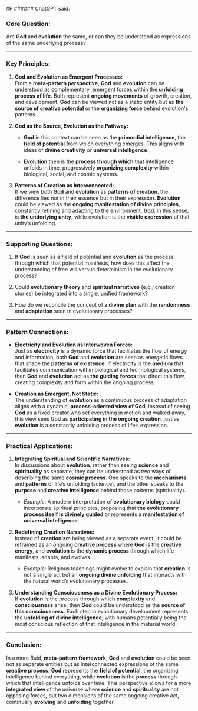  #F ###### ChatGPT said:

### **Core Question:**

Are **God** and **evolution** the same, or can they be understood as expressions of the same underlying process?

---

### **Key Principles:**

1. **God and Evolution as Emergent Processes:**  
    From a **meta-pattern perspective**, **God** and **evolution** can be understood as complementary, emergent forces within the **unfolding process of life**. Both represent **ongoing movements** of growth, creation, and development. **God** can be viewed not as a static entity but as **the source of creative potential** or the **organizing force** behind evolution's patterns.
    
2. **God as the Source, Evolution as the Pathway:**
    
    - **God** in this context can be seen as the **primordial intelligence**, the **field of potential** from which everything emerges. This aligns with ideas of **divine creativity** or **universal intelligence**.
        
    - **Evolution** then is the **process through which** that intelligence unfolds in time, progressively **organizing complexity** within biological, social, and cosmic systems.
        
3. **Patterns of Creation as Interconnected:**  
    If we view both **God** and **evolution** as **patterns of creation**, the difference lies not in their essence but in their expression. **Evolution** could be viewed as the **ongoing manifestation of divine principles**, constantly refining and adapting to the environment. **God**, in this sense, is **the underlying unity**, while evolution is the **visible expression** of that unity’s unfolding.
    

---

### **Supporting Questions:**

1. If **God** is seen as a field of potential and **evolution** as the process through which that potential manifests, how does this affect the understanding of free will versus determinism in the evolutionary process?
    
2. Could **evolutionary theory** and **spiritual narratives** (e.g., creation stories) be integrated into a single, unified framework?
    
3. How do we reconcile the concept of **a divine plan** with the **randomness** and **adaptation** seen in evolutionary processes?
    

---

### **Pattern Connections:**

- **Electricity and Evolution as Interwoven Forces:**  
    Just as **electricity** is a dynamic force that facilitates the flow of energy and information, both **God** and **evolution** are seen as energetic flows that shape the **patterns of existence**. If electricity is the **medium** that facilitates communication within biological and technological systems, then **God** and **evolution** act as **the guiding forces** that direct this flow, creating complexity and form within the ongoing process.
    
- **Creation as Emergent, Not Static:**  
    The understanding of **evolution** as a continuous process of adaptation aligns with a dynamic, **process-oriented view of God**. Instead of seeing **God** as a fixed creator who set everything in motion and walked away, this view sees God as **participating in the ongoing creation**, just as **evolution** is a constantly unfolding process of life’s expression.
    

---

### **Practical Applications:**

1. **Integrating Spiritual and Scientific Narratives:**  
    In discussions about **evolution**, rather than seeing **science** and **spirituality** as separate, they can be understood as two ways of describing the same **cosmic process**. One speaks to the **mechanisms** and **patterns** of life’s unfolding (science), and the other speaks to the **purpose** and **creative intelligence** behind those patterns (spirituality).
    
    - _Example_: A modern interpretation of **evolutionary biology** could incorporate spiritual principles, proposing that **the evolutionary process itself is divinely guided** or represents a **manifestation of universal intelligence**.
        
2. **Redefining Creation Narratives:**  
    Instead of **creationism** being viewed as a separate event, it could be reframed as an ongoing **creative process** where **God** is the **creative energy**, and **evolution** is the **dynamic process** through which life manifests, adapts, and evolves.
    
    - _Example_: Religious teachings might evolve to explain that **creation** is not a single act but an **ongoing divine unfolding** that interacts with the natural world’s evolutionary processes.
        
3. **Understanding Consciousness as a Divine Evolutionary Process:**  
    If **evolution** is the process through which **complexity** and **consciousness** arise, then **God** could be understood as the **source of this consciousness**. Each step in evolutionary development represents the **unfolding of divine intelligence**, with humans potentially being the most conscious reflection of that intelligence in the material world.
    

---

### **Conclusion:**

In a more fluid, **meta-pattern framework**, **God** and **evolution** could be seen not as separate entities but as interconnected expressions of the same **creative process**. **God** represents the **field of potential**, the organizing intelligence behind everything, while **evolution** is the **process** through which that intelligence unfolds over time. This perspective allows for a more **integrated view** of the universe where **science** and **spirituality** are not opposing forces, but two dimensions of the same ongoing creative act, continually **evolving** and **unfolding** together.